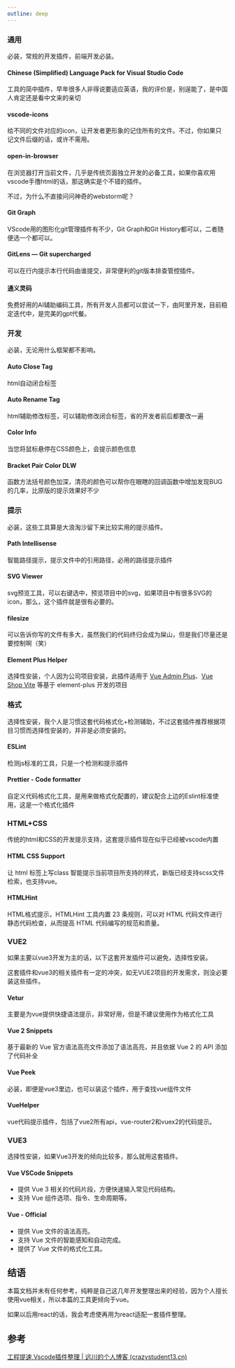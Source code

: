 ```yaml
---
outline: deep
---
```






### 通用

必装，常规的开发插件，前端开发必装。

#### Chinese (Simplified) Language Pack for Visual Studio Code 

工具的简中插件，早年很多人非得说要适应英语，我的评价是，别逞能了，是中国人肯定还是看中文来的亲切

#### vscode-icons

给不同的文件对应的icon，让开发者更形象的记住所有的文件。不过，你如果只记文件后缀的话，或许不需用。

#### open-in-browser 

在浏览器打开当前文件，几乎是传统页面独立开发的必备工具，如果你喜欢用vscode手撸html的话，那这确实是个不错的插件。

不过，为什么不直接问问神奇的webstorm呢？

#### Git Graph

VScode用的图形化git管理插件有不少，Git Graph和Git History都可以，二者随便选一个都可以。

#### GitLens — Git supercharged

可以在行内提示本行代码由谁提交，非常便利的git版本排查管控插件。

#### 通义灵码

免费好用的AI辅助编码工具，所有开发人员都可以尝试一下，由阿里开发，目前稳定迭代中，是完美的gpt代餐。



### 开发

必装，无论用什么框架都不影响。

#### Auto Close Tag

html自动闭合标签

#### Auto Rename Tag

html辅助修改标签，可以辅助修改闭合标签，省的开发者前后都要改一遍

#### Color Info 

当您将鼠标悬停在CSS颜色上，会提示颜色信息

#### Bracket Pair Color DLW

函数方法括号颜色加深，清亮的颜色可以帮你在眼瞎的回调函数中增加发现BUG的几率，比原版的提示效果好不少



### 提示

必装，这些工具算是大浪淘沙留下来比较实用的提示插件。

#### Path Intellisense 

智能路径提示，提示文件中的引用路径，必用的路径提示插件

#### SVG Viewer

svg预览工具，可以右键选中，预览项目中的svg，如果项目中有很多SVG的icon，那么，这个插件就是很有必要的。

#### filesize 

可以告诉你写的文件有多大，虽然我们的代码终归会成为屎山，但是我们尽量还是要控制啊（笑）

#### Element Plus Helper

选择性安装，个人因为公司项目安装，此插件适用于 [Vue Admin Plus](https://vue-admin-beautiful.com/admin-plus)、[Vue Shop Vite](https://vue-admin-beautiful.com/shop-vite) 等基于 element-plus 开发的项目



### 格式

选择性安装，我个人是习惯这套代码格式化+检测辅助，不过这套插件推荐根据项目习惯而选择性安装的，并非是必须安装的。

#### ESLint

检测js标准的工具，只是一个检测和提示插件

#### Prettier - Code formatter

自定义代码格式化工具，是用来做格式化配置的，建议配合上边的Eslint标准使用，这是一个格式化插件



### HTML+CSS

传统的html和CSS的开发提示支持，这套提示插件现在似乎已经被vscode内置

#### HTML CSS Support 

让 html 标签上写class 智能提示当前项目所支持的样式，新版已经支持scss文件检索，也支持vue。

#### HTMLHint

HTML格式提示，HTMLHint 工具内置 23 条规则，可以对 HTML 代码文件进行静态代码检查，从而提高 HTML 代码编写的规范和质量。



### VUE2

如果主要以vue3开发为主的话，以下这套开发插件可以避免，选择性安装。

这套插件和vue3的相关插件有一定的冲突，如无VUE2项目的开发需求，则没必要装这些插件。

#### Vetur 

主要是为vue提供快捷语法提示，非常好用，但是不建议使用作为格式化工具

#### Vue 2 Snippets 

基于最新的 Vue 官方语法高亮文件添加了语法高亮，并且依据 Vue 2 的 API 添加了代码补全

#### Vue Peek

必装，即便是vue3里边，也可以装这个插件，用于查找vue组件文件

#### VueHelper

vue代码提示插件，包括了vue2所有api，vue-router2和vuex2的代码提示。



### VUE3

选择性安装，如果Vue3开发的倾向比较多，那么就用这套插件。

#### Vue VSCode Snippets

- 提供 Vue 3 相关的代码片段，方便快速输入常见代码结构。
- 支持 Vue 组件选项、指令、生命周期等。

#### Vue - Official

-  提供 Vue 文件的语法高亮。
- 支持 Vue 文件的智能感知和自动完成。
- 提供了 Vue 文件的格式化工具。



## 结语

本篇文档并未有任何参考，纯粹是自己这几年开发整理出来的经验，因为个人擅长使用vue相关，所以本篇的工具更倾向于vue。

如果以后用react的话，我会考虑使再用为react适配一套插件整理。



## 参考

[工程提速,Vscode插件整理 | 远川的个人博客 (crazystudent13.cn)](https://crazystudent13.cn/2024/06/03/工程提速-Vscode插件整理/)
